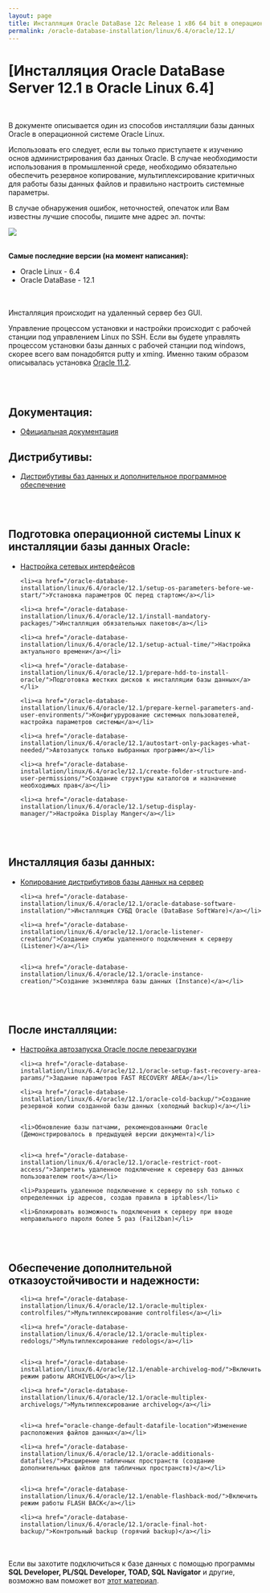 ```yaml
---
layout: page
title: Инсталляция Oracle DataBase 12c Release 1 x86 64 bit в операционной системе Oracle Linux 6.4 x86_64
permalink: /oracle-database-installation/linux/6.4/oracle/12.1/
---
```


# [Инсталляция Oracle DataBase Server 12.1 в Oracle Linux 6.4]


<br/>

В документе описывается один из способов инсталляции базы данных Oracle в операционной системе Oracle Linux.


Использовать его следует, если вы только приступаете к изучению основ администрирования баз данных Oracle. В случае необходимости использования в промышленной среде, необходимо обязательно обеспечить резервное копирование, мультиплексирование критичных для работы базы данных файлов и правильно настроить системные параметры.


В случае обнаружения ошибок, неточностей, опечаток или Вам известны лучшие способы, пишите мне адрес эл. почты:


<div>
	<img src="http://img.fotografii.org/a3333333mail.gif" border="0">
</div>

<br/>

<strong>Самые последние версии (на момент написания):</strong>

<ul>
	<li>Oracle Linux - 6.4</li>
	<li>Oracle DataBase - 12.1</li>
</ul>


<br/><br/>
Инсталляция происходит на удаленный сервер без GUI.

Управление процессом установки и настройки происходит с рабочей станции под управлением Linux по SSH. Если вы будете управлять процессом установки базы данных с рабочей станции под windows, скорее всего вам понадобятся putty и xming. Именно таким образом описывалась установка <a href="/oracle-database-installation/linux/6.3/oracle/11.2/">Oracle 11.2</a>.


<br/><br/>
<h2>Документация:</h2>

<ul>
	<li><a href="/oracle-database-installation/linux/6.4/oracle/12.1/docs/">Официальная документация</a><br/></li>
</ul>



<h2>Дистрибутивы:</h2>


<ul>
	<li><a href="/oracle-database-installation/linux/6.4/oracle/12.1/distrib/">Дистрибутивы баз данных и дополнительное программное обеспечение</a><br/></li>
</ul>

<br/><br/>

<h2>Подготовка операционной системы Linux к инсталляции базы данных Oracle:</h2>


<ul>
	<li><a href="/oracle-database-installation/linux/6.4/oracle/12.1/network-interfaces/">Настройка сетевых интерфейсов</a></li>

	<li><a href="/oracle-database-installation/linux/6.4/oracle/12.1/setup-os-parameters-before-we-start/">Установка параметров ОС перед стартом</a></li>

	<li><a href="/oracle-database-installation/linux/6.4/oracle/12.1/install-mandatory-packages/">Инсталляция обязательных пакетов</a></li>

	<li><a href="/oracle-database-installation/linux/6.4/oracle/12.1/setup-actual-time/">Настройка актуального времени</a></li>

	<li><a href="/oracle-database-installation/linux/6.4/oracle/12.1/prepare-hdd-to-install-oracle/">Подготовка жестких дисков к инсталляции базы данных</a></li>

	<li><a href="/oracle-database-installation/linux/6.4/oracle/12.1/prepare-kernel-parameters-and-user-environments/">Конфигурурование системных пользователей, настройка параметров системы</a></li>

	<li><a href="/oracle-database-installation/linux/6.4/oracle/12.1/autostart-only-packages-what-needed/">Автозапуск только выбранных программ</a></li>

	<li><a href="/oracle-database-installation/linux/6.4/oracle/12.1/create-folder-structure-and-user-permissions/">Создание структуры каталогов и назначение необходимых прав</a></li>

	<li><a href="/oracle-database-installation/linux/6.4/oracle/12.1/setup-display-manager/">Настройка Display Manger</a></li>

</ul>


<br/><br/>

<h2>Инсталляция базы данных:</h2>
<ul>
	<li><a href="/oracle-database-installation/linux/6.4/oracle/12.1/copy-oracle-distrib-on-server/">Копирование дистрибутивов базы данных на сервер</a></li>



	<li><a href="/oracle-database-installation/linux/6.4/oracle/12.1/oracle-database-software-installation/">Инсталляция СУБД Oracle (DataBase SoftWare)</a></li>

	<li><a href="/oracle-database-installation/linux/6.4/oracle/12.1/oracle-listener-creation/">Создание службы удаленного подключения к серверу (Listener)</a></li>


	<li><a href="/oracle-database-installation/linux/6.4/oracle/12.1/oracle-instance-creation/">Создание экземпляра базы данных (Instance)</a></li>
</ul>



<br/><br/>

<h2>После инсталляции:</h2>

<ul>
	<li><a href="/oracle-database-installation/linux/6.4/oracle/12.1/autorstart-oracle-after-restart/">Настройка автозапуска Oracle после перезагрузки</a></li>

	<li><a href="/oracle-database-installation/linux/6.4/oracle/12.1/oracle-setup-fast-recovery-area-params/">Задание параметров FAST RECOVERY AREA</a></li>

	<li><a href="/oracle-database-installation/linux/6.4/oracle/12.1/oracle-cold-backup/">Создание резервной копии созданной базы данных (холодный backup)</a></li>


	<li>Обновление базы патчами, рекомендованными Oracle (Демонстрировалось в предыдущей версии документа)</li>


	<li><a href="/oracle-database-installation/linux/6.4/oracle/12.1/oracle-restrict-root-access/">Запретить удаленное подключение к сереверу баз данных пользователем root</a></li>

	<li>Разрешить удаленное подключение к серверу по ssh только с определенных ip адресов, создав правила в iptables</li>

	<li>Блокировать возможность подключения к серверу при вводе неправильного пароля более 5 раз (Fail2ban)</li>
</ul>


<br/><br/>

<h2>Обеспечение дополнительной отказоустойчивости и надежности:</h2>
<ul>

	<li><a href="/oracle-database-installation/linux/6.4/oracle/12.1/oracle-multiplex-controlfiles/">Мультиплексирование controlfiles</a></li>

	<li><a href="/oracle-database-installation/linux/6.4/oracle/12.1/oracle-multiplex-redologs/">Мультиплексирование redologs</a></li>


	<li><a href="/oracle-database-installation/linux/6.4/oracle/12.1/enable-archivelog-mod/">Включить режим работы ARCHIVELOG</a></li>

	<li><a href="/oracle-database-installation/linux/6.4/oracle/12.1/oracle-multiplex-archivelogs/">Мультиплексирование archivelog</a></li>


	<li><a href="oracle-change-default-datafile-location">Изменение расположения файлов данных</a></li>

	<li><a href="/oracle-database-installation/linux/6.4/oracle/12.1/oracle-additionals-datafiles/">Расширение табличных пространств (создание дополнительных файлов для табличных пространств)</a></li>


	<li><a href="/oracle-database-installation/linux/6.4/oracle/12.1/enable-flashback-mod/">Включить режим работы FLASH BACK</a></li>

	<li><a href="/oracle-database-installation/linux/6.4/oracle/12.1/oracle-final-hot-backup/">Контрольный backup (горячий backup)</a></li>
</ul>





<br/><br/>
Если вы захотите подключиться к базе данных с помощью программы <strong>SQL Developer, PL/SQL Developer, TOAD, SQL Navigator</strong> и другие,
возможно вам поможет вот <a href="http://odba.ru/showthread.php?t=294">этот материал</a>.
